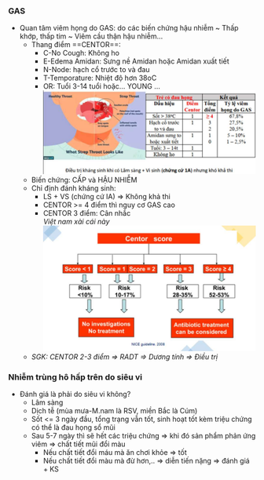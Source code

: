 ### GAS  
- Quan tâm viêm họng do GAS: do các biến chứng hậu nhiễm ~ Thấp khớp, thấp tim ~ Viêm cầu thận hậu nhiễm…  
	- Thang điểm ==CENTOR==:  
		- C-No Cough: Không ho  
		- E-Edema Amidan: Sưng nề Amidan hoặc Amidan xuất tiết  
		- N-Node: hạch cổ trước to và đau  
		- T-Temporature: Nhiệt độ hơn 38oC  
		- OR: Tuổi 3-14 tuổi hoặc… YOUNG …  
	![444](../../../../../200%20Files/image/image/Bu%E1%BB%95i%206%20-%20H%E1%BB%87%20H%C3%B4%20h%E1%BA%A5p%20(c%C3%B2n%20l%E1%BA%A1i)-1687395184401.jpeg)  
	- Biến chứng: CẤP và HẬU NHIỄM  
	- Chỉ định đánh kháng sinh:  
		- LS + VS (chứng cứ IA) => Không khả thi  
		- CENTOR >= 4 điểm thì nguy cơ GAS cao  
		- CENTOR 3 điểm: Cân nhắc  
	*Việt nam xài cái này*  
	![444](../../../../../200%20Files/image/image/Bu%E1%BB%95i%206%20-%20H%E1%BB%87%20H%C3%B4%20h%E1%BA%A5p%20(c%C3%B2n%20l%E1%BA%A1i)-1687395218785.jpeg)  
	- _SGK: CENTOR 2-3 điểm => RADT => Dương tính => Điều trị_  
### Nhiễm trùng hô hấp trên do siêu vi  
- Đánh giá là phải do siêu vi không?  
	- Lâm sàng  
	- Dịch tễ (mùa mưa-M.nam là RSV, miền Bắc là Cúm)  
	- Sốt <= 3 ngày đầu, tổng trạng vẫn tốt, sinh hoạt tốt kèm triệu chứng có thể là đau họng sổ mũi  
	- Sau 5-7 ngày thì sẽ hết các triệu chứng => khi đó sản phẩm phản ứng viêm => chất tiết mũi đổi màu  
		- Nếu chất tiết đổi máu mà ăn chơi khỏe => tốt  
		- Nếu chất tiết đổi màu mà đừ hơn,.. => diễn tiến nặng => đánh giá + KS